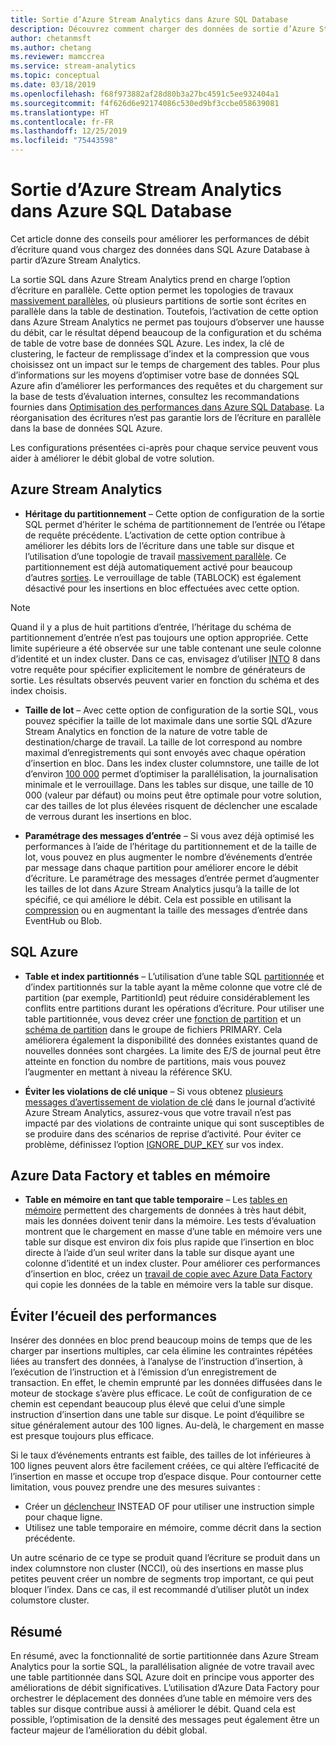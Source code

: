 ```yaml
---
title: Sortie d’Azure Stream Analytics dans Azure SQL Database
description: Découvrez comment charger des données de sortie d’Azure Stream Analytics dans SQL Azure et comment améliorer les débits d’écriture.
author: chetanmsft
ms.author: chetang
ms.reviewer: mamccrea
ms.service: stream-analytics
ms.topic: conceptual
ms.date: 03/18/2019
ms.openlocfilehash: f68f973882af28d80b3a27bc4591c5ee932404a1
ms.sourcegitcommit: f4f626d6e92174086c530ed9bf3ccbe058639081
ms.translationtype: HT
ms.contentlocale: fr-FR
ms.lasthandoff: 12/25/2019
ms.locfileid: "75443598"
---
```

# <a name="azure-stream-analytics-output-to-azure-sql-database"></a>Sortie d’Azure Stream Analytics dans Azure SQL Database

Cet article donne des conseils pour améliorer les performances de débit d’écriture quand vous chargez des données dans SQL Azure Database à partir d’Azure Stream Analytics.

La sortie SQL dans Azure Stream Analytics prend en charge l’option d’écriture en parallèle. Cette option permet les topologies de travaux [massivement parallèles](stream-analytics-parallelization.md#embarrassingly-parallel-jobs), où plusieurs partitions de sortie sont écrites en parallèle dans la table de destination. Toutefois, l’activation de cette option dans Azure Stream Analytics ne permet pas toujours d’observer une hausse du débit, car le résultat dépend beaucoup de la configuration et du schéma de table de votre base de données SQL Azure. Les index, la clé de clustering, le facteur de remplissage d’index et la compression que vous choisissez ont un impact sur le temps de chargement des tables. Pour plus d’informations sur les moyens d’optimiser votre base de données SQL Azure afin d’améliorer les performances des requêtes et du chargement sur la base de tests d’évaluation internes, consultez les recommandations fournies dans [Optimisation des performances dans Azure SQL Database](../sql-database/sql-database-performance-guidance.md). La réorganisation des écritures n’est pas garantie lors de l’écriture en parallèle dans la base de données SQL Azure.

Les configurations présentées ci-après pour chaque service peuvent vous aider à améliorer le débit global de votre solution.

## <a name="azure-stream-analytics"></a>Azure Stream Analytics

- **Héritage du partitionnement** – Cette option de configuration de la sortie SQL permet d’hériter le schéma de partitionnement de l’entrée ou l’étape de requête précédente. L’activation de cette option contribue à améliorer les débits lors de l’écriture dans une table sur disque et l’utilisation d’une topologie de travail [massivement parallèle](stream-analytics-parallelization.md#embarrassingly-parallel-jobs). Ce partitionnement est déjà automatiquement activé pour beaucoup d’autres [sorties](stream-analytics-parallelization.md#partitions-in-sources-and-sinks). Le verrouillage de table (TABLOCK) est également désactivé pour les insertions en bloc effectuées avec cette option.

> [!NOTE] 
> Quand il y a plus de huit partitions d’entrée, l’héritage du schéma de partitionnement d’entrée n’est pas toujours une option appropriée. Cette limite supérieure a été observée sur une table contenant une seule colonne d’identité et un index cluster. Dans ce cas, envisagez d’utiliser [INTO](https://docs.microsoft.com/stream-analytics-query/into-azure-stream-analytics#into-shard-count) 8 dans votre requête pour spécifier explicitement le nombre de générateurs de sortie. Les résultats observés peuvent varier en fonction du schéma et des index choisis.

- **Taille de lot** – Avec cette option de configuration de la sortie SQL, vous pouvez spécifier la taille de lot maximale dans une sortie SQL d’Azure Stream Analytics en fonction de la nature de votre table de destination/charge de travail. La taille de lot correspond au nombre maximal d’enregistrements qui sont envoyés avec chaque opération d’insertion en bloc. Dans les index cluster columnstore, une taille de lot d’environ [100 000](https://docs.microsoft.com/sql/relational-databases/indexes/columnstore-indexes-data-loading-guidance) permet d’optimiser la parallélisation, la journalisation minimale et le verrouillage. Dans les tables sur disque, une taille de 10 000 (valeur par défaut) ou moins peut être optimale pour votre solution, car des tailles de lot plus élevées risquent de déclencher une escalade de verrous durant les insertions en bloc.

- **Paramétrage des messages d’entrée** – Si vous avez déjà optimisé les performances à l’aide de l’héritage du partitionnement et de la taille de lot, vous pouvez en plus augmenter le nombre d’événements d’entrée par message dans chaque partition pour améliorer encore le débit d’écriture. Le paramétrage des messages d’entrée permet d’augmenter les tailles de lot dans Azure Stream Analytics jusqu’à la taille de lot spécifié, ce qui améliore le débit. Cela est possible en utilisant la [compression](stream-analytics-define-inputs.md) ou en augmentant la taille des messages d’entrée dans EventHub ou Blob.

## <a name="sql-azure"></a>SQL Azure

- **Table et index partitionnés** – L’utilisation d’une table SQL [partitionnée](https://docs.microsoft.com/sql/relational-databases/partitions/partitioned-tables-and-indexes?view=sql-server-2017) et d’index partitionnés sur la table ayant la même colonne que votre clé de partition (par exemple, PartitionId) peut réduire considérablement les conflits entre partitions durant les opérations d’écriture. Pour utiliser une table partitionnée, vous devez créer une [fonction de partition](https://docs.microsoft.com/sql/t-sql/statements/create-partition-function-transact-sql?view=sql-server-2017) et un [schéma de partition](https://docs.microsoft.com/sql/t-sql/statements/create-partition-scheme-transact-sql?view=sql-server-2017) dans le groupe de fichiers PRIMARY. Cela améliorera également la disponibilité des données existantes quand de nouvelles données sont chargées. La limite des E/S de journal peut être atteinte en fonction du nombre de partitions, mais vous pouvez l’augmenter en mettant à niveau la référence SKU.

- **Éviter les violations de clé unique** – Si vous obtenez [plusieurs messages d’avertissement de violation de clé](stream-analytics-troubleshoot-output.md#key-violation-warning-with-azure-sql-database-output) dans le journal d’activité Azure Stream Analytics, assurez-vous que votre travail n’est pas impacté par des violations de contrainte unique qui sont susceptibles de se produire dans des scénarios de reprise d’activité. Pour éviter ce problème, définissez l’option [IGNORE\_DUP\_KEY](stream-analytics-troubleshoot-output.md#key-violation-warning-with-azure-sql-database-output) sur vos index.

## <a name="azure-data-factory-and-in-memory-tables"></a>Azure Data Factory et tables en mémoire

- **Table en mémoire en tant que table temporaire** – Les [tables en mémoire](/sql/relational-databases/in-memory-oltp/in-memory-oltp-in-memory-optimization) permettent des chargements de données à très haut débit, mais les données doivent tenir dans la mémoire. Les tests d’évaluation montrent que le chargement en masse d’une table en mémoire vers une table sur disque est environ dix fois plus rapide que l’insertion en bloc directe à l’aide d’un seul writer dans la table sur disque ayant une colonne d’identité et un index cluster. Pour améliorer ces performances d’insertion en bloc, créez un [travail de copie avec Azure Data Factory](../data-factory/connector-azure-sql-database.md) qui copie les données de la table en mémoire vers la table sur disque.

## <a name="avoiding-performance-pitfalls"></a>Éviter l’écueil des performances
Insérer des données en bloc prend beaucoup moins de temps que de les charger par insertions multiples, car cela élimine les contraintes répétées liées au transfert des données, à l’analyse de l’instruction d’insertion, à l’exécution de l’instruction et à l’émission d’un enregistrement de transaction. En effet, le chemin emprunté par les données diffusées dans le moteur de stockage s’avère plus efficace. Le coût de configuration de ce chemin est cependant beaucoup plus élevé que celui d’une simple instruction d’insertion dans une table sur disque. Le point d’équilibre se situe généralement autour des 100 lignes. Au-delà, le chargement en masse est presque toujours plus efficace. 

Si le taux d’événements entrants est faible, des tailles de lot inférieures à 100 lignes peuvent alors être facilement créées, ce qui altère l’efficacité de l’insertion en masse et occupe trop d’espace disque. Pour contourner cette limitation, vous pouvez prendre une des mesures suivantes :
* Créer un [déclencheur](/sql/t-sql/statements/create-trigger-transact-sql) INSTEAD OF pour utiliser une instruction simple pour chaque ligne.
* Utilisez une table temporaire en mémoire, comme décrit dans la section précédente.

Un autre scénario de ce type se produit quand l’écriture se produit dans un index columnstore non cluster (NCCI), où des insertions en masse plus petites peuvent créer un nombre de segments trop important, ce qui peut bloquer l’index. Dans ce cas, il est recommandé d’utiliser plutôt un index columstore cluster.

## <a name="summary"></a>Résumé

En résumé, avec la fonctionnalité de sortie partitionnée dans Azure Stream Analytics pour la sortie SQL, la parallélisation alignée de votre travail avec une table partitionnée dans SQL Azure doit en principe vous apporter des améliorations de débit significatives. L’utilisation d’Azure Data Factory pour orchestrer le déplacement des données d’une table en mémoire vers des tables sur disque contribue aussi à améliorer le débit. Quand cela est possible, l’optimisation de la densité des messages peut également être un facteur majeur de l’amélioration du débit global.
